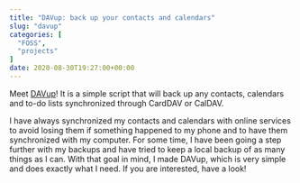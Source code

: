 ```yaml
---
title: "DAVup: back up your contacts and calendars"
slug: "davup"
categories: [
  "FOSS",
  "projects"
]
date: 2020-08-30T19:27:00+00:00
---
```


Meet [DAVup][d]! It is a simple script that will back up any contacts, calendars
and to-do lists synchronized through CardDAV or CalDAV.

I have always synchronized my contacts and calendars with online services to
avoid losing them if something happened to my phone and to have them
synchronized with my computer. For some time, I have been going a step further
with my backups and have tried to keep a local backup of as many things as I
can. With that goal in mind, I made DAVup, which is very simple and does exactly
what I need. If you are interested, have a look!


[d]: <https://git.oscarbenedito.com/scripts/file/davup.sh.html> "DAVup — git.oscarbenedito.com"
